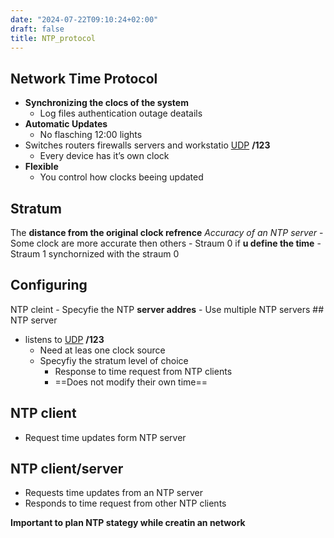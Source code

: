 ```yaml
---
date: "2024-07-22T09:10:24+02:00"
draft: false
title: NTP_protocol
---
```


## Network Time Protocol

-   **Synchronizing the clocs of the system**
    -   Log files authentication outage deatails
-   **Automatic Updates**
    -   No flasching 12:00 lights  
-   Switches routers firewalls servers and workstatio
    [UDP](/Notes/posts/for_later/UDP) **/123**
    -   Every device has it’s own clock
-   **Flexible**
    -   You control how clocks beeing updated

## Stratum

The **distance from the original clock refrence** *Accuracy of an NTP
server* - Some clock are more accurate then others - Straum 0 if **u
define the time** - Straum 1 synchornized with the straum 0

## Configuring

NTP cleint - Specyfie the NTP **server addres** - Use multiple NTP
servers ## NTP server

-   listens to [UDP](/Notes/posts/for_later/UDP) **/123**
    -   Need at leas one clock source
    -   Specyfiy the stratum level of choice
        -   Response to time request from NTP clients
        -   ==Does not modify their own time==

## NTP client

-   Request time updates form NTP server

## NTP client/server

-   Requests time updates from an NTP server
-   Responds to time request from other NTP clients

**Important to plan NTP stategy while creatin an network**
